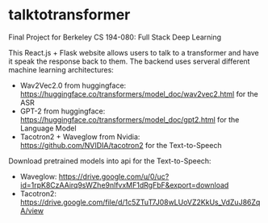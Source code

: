 # talktotransformer

Final Project for Berkeley CS 194-080: Full Stack Deep Learning

This React.js + Flask website allows users to talk to a transformer and have it speak the response back to them. The backend uses serveral different machine learning architectures:
- Wav2Vec2.0 from huggingface: https://huggingface.co/transformers/model_doc/wav2vec2.html for the ASR
- GPT-2 from huggingface: https://huggingface.co/transformers/model_doc/gpt2.html for the Language Model
- Tacotron2 + Waveglow from Nvidia: https://github.com/NVIDIA/tacotron2 for the Text-to-Speech

Download pretrained models into api for the Text-to-Speech:
- Waveglow: https://drive.google.com/u/0/uc?id=1rpK8CzAAirq9sWZhe9nlfvxMF1dRgFbF&export=download 
- Tacotron2: https://drive.google.com/file/d/1c5ZTuT7J08wLUoVZ2KkUs_VdZuJ86ZqA/view

